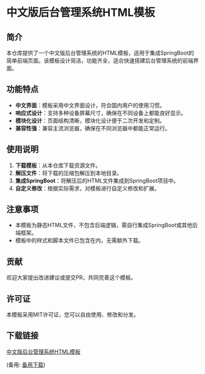 # 中文版后台管理系统HTML模板

## 简介

本仓库提供了一个中文版后台管理系统的HTML模板，适用于集成SpringBoot的简单前端页面。该模板设计简洁，功能齐全，适合快速搭建后台管理系统的前端界面。

## 功能特点

- **中文界面**：模板采用中文界面设计，符合国内用户的使用习惯。
- **响应式设计**：支持多种设备屏幕尺寸，确保在不同设备上都能良好显示。
- **模块化设计**：页面结构清晰，模块化设计便于二次开发和定制。
- **兼容性强**：兼容主流浏览器，确保在不同浏览器中都能正常运行。

## 使用说明

1. **下载模板**：从本仓库下载资源文件。
2. **解压文件**：将下载的压缩包解压到本地目录。
3. **集成SpringBoot**：将解压后的HTML文件集成到SpringBoot项目中。
4. **自定义修改**：根据实际需求，对模板进行自定义修改和扩展。

## 注意事项

- 本模板为静态HTML文件，不包含后端逻辑，需自行集成SpringBoot或其他后端框架。
- 模板中的样式和脚本文件已包含在内，无需额外下载。

## 贡献

欢迎大家提出改进建议或提交PR，共同完善这个模板。

## 许可证

本模板采用MIT许可证，您可以自由使用、修改和分发。

## 下载链接
[中文版后台管理系统HTML模板](https://pan.quark.cn/s/582fc355c198) 

(备用: [备用下载](https://pan.baidu.com/s/1R7rNdbgQfggUowBbKu_GTQ?pwd=1234))

